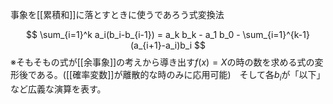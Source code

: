 事象を[[累積和]]に落とすときに使うであろう式変換法

$$
\sum_{i=1}^k a_i(b_i-b_{i-1}) = a_k b_k - a_1 b_0 - \sum_{i=1}^{k-1}(a_{i+1}-a_i)b_i
$$
※そもそもの式が[[余事象]]の考えから導き出す$f(x)=X$の時の数を求める式の変形後である。([[確率変数]]が離散的な時のみに応用可能)　そして各$b_i$が「以下」など広義な演算を表す。